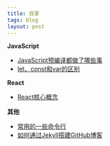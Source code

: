 ```yaml
---
title: 目录
tags: blog
layout: post
---
```


**JavaScript**
- [JavaScript预编译都做了哪些事](https://moxiaodegu.github.io/2021/01/precompile/)
- [let、const和var的区别](https://moxiaodegu.github.io/2021/01/let-var/)
<!-- - [new运算符到底做了什么](https://moxiaodegu.github.io/2020/12/new/) -->

**React**
- [React核心概念](https://moxiaodegu.github.io/2020/12/react-basics/)

**其他**
- [常用的一些命令行](https://moxiaodegu.github.io/2020/03/tools-commoncmd/)
- [如何通过Jekyll搭建GitHub博客](https://moxiaodegu.github.io/2020/11/build-blog/)